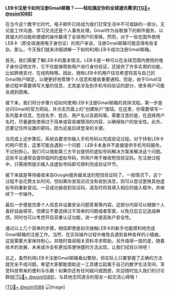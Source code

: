 **LEB卡注册卡如何注册Gmail邮箱？——轻松搞定你的全球通讯需求[[TG💪+ @esim1088](https://t.me/s/esim1088)]**

在当今这个数字化时代，电子邮件已经成为我们日常生活中不可或缺的一部分。无论是工作沟通、学习交流还是个人事务处理，Gmail作为谷歌旗下的邮件服务，以其强大的功能和便捷的操作赢得了全球用户的青睐。然而，对于一些在国外使用LEB卡（即全球通用电子身份证）的用户来说，注册Gmail邮箱可能显得有些复杂。那么，今天我们就来详细讲解一下如何利用LEB卡成功注册Gmail邮箱。

首先，我们需要了解LEB卡的基本情况。LEB卡是一种可以在全球范围内使用的电子身份证明文件，它不仅能够帮助用户进行身份验证，还提供了许多实用的功能，比如跨境支付、在线购物等。因此，拥有LEB卡的用户往往希望将其与自己的Gmail账户绑定，以便更好地管理个人信息和接收重要通知。但是，由于Gmail注册过程中需要填写大量的信息，尤其是涉及到手机号码验证的部分，很多用户可能会遇到困难。

接下来，我们将分步骤介绍如何使用LEB卡注册Gmail邮箱的具体流程。第一步是访问Gmail的官方网站，并点击页面上的“创建账户”按钮。在这里，你需要填写一系列基本信息，包括名字、姓氏、用户名以及密码等。需要注意的是，在选择用户名时，尽量避免使用过于简单或容易被猜测的内容，以确保账户的安全性。此外，还要记住所设置的密码，因为这是后续登录的关键。

当完成上述步骤后，系统会要求你输入手机号码以完成验证过程。对于持有LEB卡的用户而言，这里可能会遇到一个问题：LEB卡本身并不直接提供手机号码服务。不过别担心，我们可以借助第三方平台提供的虚拟号码解决方案来解决这个问题。这些平台通常会提供临时的虚拟号码，供用户用于接收短信验证码。在注册过程中，只需按照提示输入该虚拟号码即可顺利完成验证环节。

接下来就是等待接收来自Google服务器发送的短信验证码了。一般情况下，这个过程不会花费太长时间，但如果你发现迟迟没有收到消息，则可以尝试更换其他虚拟号码重新尝试。一旦成功接收到验证码，请及时将其填入相应的输入框中，并继续下一步操作。

最后一步便是完善个人信息并设置安全问题答案等内容。这部分内容可以根据个人喜好自由填写，但建议不要选择过于简单的问题或者答案，以免日后忘记造成麻烦。同时也可以考虑开启双重认证功能，进一步提高账户安全性。

通过以上几个简单的步骤，相信即使是初次接触LEB卡的新手也能顺利地完成Gmail邮箱的注册工作。当然，在实际操作过程中难免会遇到各种各样的小插曲，这就需要大家保持耐心，并随时查阅相关资料寻求帮助。另外值得一提的是，随着技术的发展，未来或许会有更加简便快捷的方法出现，让我们拭目以待吧！

总之，虽然利用LEB卡注册Gmail邮箱看似繁琐，但实际上只要掌握了正确的方法就完全不成问题。希望大家都能借助这一工具建立起属于自己的数字生活空间，享受科技带来的便利与乐趣！如果你还有任何疑问或困惑，欢迎随时加入我们的讨论群组[[TG💪+ @esim1088](https://t.me/s/esim1088)]，与其他志同道合的朋友一起交流心得哦！

[[TG💪+ @esim1088](https://t.me/s/esim1088) ![Image](https://i.postimg.cc/4NQfJmqS/Snipaste-2025-05-13-00-14-12.png)]